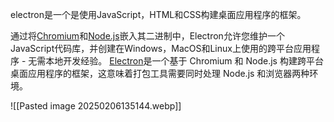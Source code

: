 electron是一个是使用JavaScript，HTML和CSS构建桌面应用程序的框架。

通过将[Chromium](https://www.chromium.org/)和[Node.js](https://nodejs.org/)嵌入其二进制中，Electron允许您维护一个JavaScript代码库，并创建在Windows，MacOS和Linux上使用的跨平台应用程序 - 无需本地开发经验。
[Electron](ELECTRON-VITE.md)是一个基于 Chromium 和 Node.js 构建跨平台桌面应用程序的框架，这意味着打包工具需要同时处理 Node.js 和浏览器两种环境。

![[Pasted image 20250206135144.webp]]